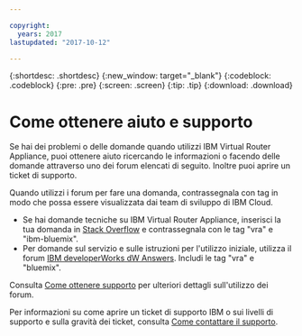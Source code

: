 ```yaml
---

copyright:
  years: 2017
lastupdated: "2017-10-12"

---
```


{:shortdesc: .shortdesc}
{:new_window: target="_blank"}
{:codeblock: .codeblock}
{:pre: .pre}
{:screen: .screen}
{:tip: .tip}
{:download: .download}

# Come ottenere aiuto e supporto

Se hai dei problemi o delle domande quando utilizzi IBM Virtual Router Appliance, puoi ottenere aiuto ricercando le informazioni o facendo delle domande attraverso uno dei forum elencati di seguito. Inoltre puoi aprire un ticket di supporto.

Quando utilizzi i forum per fare una domanda, contrassegnala con tag in modo che possa essere visualizzata dai team di sviluppo di IBM Cloud.

* Se hai domande tecniche su IBM Virtual Router Appliance, inserisci la tua domanda in [Stack Overflow](https://stackoverflow.com/search?q=vra+ibm-bluemix) e contrassegnala con le tag "vra" e "ibm-bluemix".
* Per domande sul servizio e sulle istruzioni per l'utilizzo iniziale, utilizza il forum  [IBM
developerWorks dW Answers](https://developer.ibm.com/answers/topics/vra.html?smartspace=bluemix). Includi le tag "vra" e "bluemix".

Consulta [Come ottenere supporto](https://console.bluemix.net/docs/support/index.html#getting-help) per ulteriori dettagli sull'utilizzo dei forum.

Per informazioni su come aprire un ticket di supporto IBM o sui livelli di supporto e sulla gravità dei ticket, consulta [Come contattare il supporto](https://console.bluemix.net/docs/support/index.html#contacting-support).
